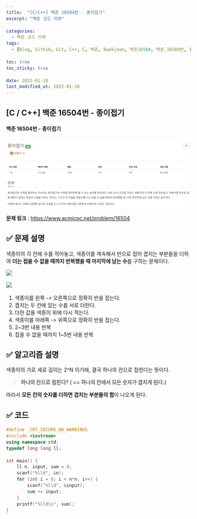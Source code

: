 ```yaml
---
title:  "[C/C++] 백준 16504번 - 종이접기"
excerpt: "백준 코드 리뷰"

categories:
  - 백준 코드 리뷰
tags:
  - [Blog, Github, Git, C++, C, 백준, Baekjoon, 백준16504, 백준_16504번, 16504번, c++ 16504, 16504_c++]

toc: true
toc_sticky: true

date: 2022-01-28
last_modified_at: 2022-01-28
---
```


## [C / C++] 백준 16504번 - 종이접기

#### 백준 16504번 - 종이접기

![16504](../images/2022-01-28-16504-posting/16504.png)



**문제 링크** : <https://www.acmicpc.net/problem/16504>



## ✅ 문제 설명

색종이의 각 칸에 수를 적어놓고, 색종이를 계속해서 반으로 접어 겹치는 부분들을 더하여 **더는 접을 수 없을 때까지 반복했을 때 마지막에 남는 수**를 구하는 문제이다.

![](https://upload.acmicpc.net/502c10b1-3915-4ee6-8027-5e37cadf4d42/-/preview/)

![](https://upload.acmicpc.net/b3c88296-8745-4929-b4d6-c4ac9a5ddc0d/-/preview/)

1. 색종이를 왼쪽 -> 오른쪽으로 정확히 반을 접는다.
2. 겹치는 두 칸에 있는 수를 서로 더한다.
3. 더한 값을 색종이 위에 다시 적는다.
4. 색종이를 아래쪽 -> 위쪽으로 정확히 반을 접는다.
5. 2~3번 내용 반복
6. 접을 수 없을 때까지 1~5번 내용 반복



## ✅ 알고리즘 설명

색종이의 가로 세로 길이는 2^N 이기에, 결국 하나의 칸으로 접힌다는 뜻이다. 

> **하나의 칸으로 접힌다? ( == 하나의 칸에서 모든 숫자가 겹치게 된다.)**

따라서 **모든 칸의 숫자를 더하면 겹치는 부분들의 합**이 나오게 된다.





## ✅ 코드

```c++
#define _CRT_SECURE_NO_WARNINGS
#include <iostream>
using namespace std;
typedef long long ll;

int main() {
	ll n, input, sum = 0;
	scanf("%lld", &n);
	for (int i = 0; i < n*n; i++) {
		scanf("%lld", &input);
		sum += input;
	}
	printf("%lld\n", sum);
}
```
